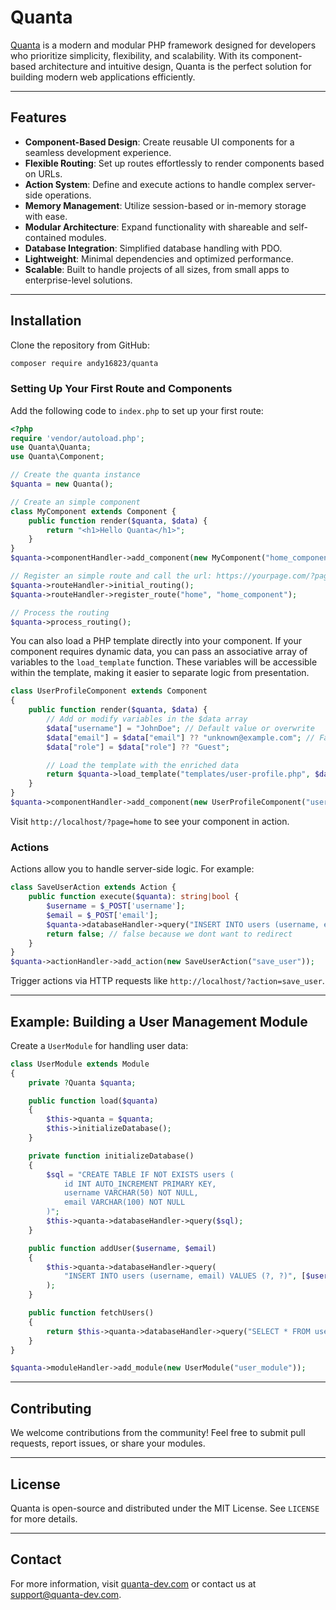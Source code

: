 # Quanta

[Quanta](https://getquanta.dev/) is a modern and modular PHP framework designed for developers who prioritize simplicity, flexibility, and scalability. With its component-based architecture and intuitive design, Quanta is the perfect solution for building modern web applications efficiently.

---

## Features

- **Component-Based Design**: Create reusable UI components for a seamless development experience.
- **Flexible Routing**: Set up routes effortlessly to render components based on URLs.
- **Action System**: Define and execute actions to handle complex server-side operations.
- **Memory Management**: Utilize session-based or in-memory storage with ease.
- **Modular Architecture**: Expand functionality with shareable and self-contained modules.
- **Database Integration**: Simplified database handling with PDO.
- **Lightweight**: Minimal dependencies and optimized performance.
- **Scalable**: Built to handle projects of all sizes, from small apps to enterprise-level solutions.

---

## Installation

Clone the repository from GitHub:

```bash
composer require andy16823/quanta
```

### Setting Up Your First Route and Components

Add the following code to `index.php` to set up your first route:

```php
<?php
require 'vendor/autoload.php'; 
use Quanta\Quanta;
use Quanta\Component;

// Create the quanta instance
$quanta = new Quanta();  

// Create an simple component
class MyComponent extends Component {
    public function render($quanta, $data) {
        return "<h1>Hello Quanta</h1>";
    }
}
$quanta->componentHandler->add_component(new MyComponent("home_component"));

// Register an simple route and call the url: https://yourpage.com/?page=home
$quanta->routeHandler->initial_routing();
$quanta->routeHandler->register_route("home", "home_component");

// Process the routing
$quanta->process_routing();
```

You can also load a PHP template directly into your component. If your component requires 
dynamic data, you can pass an associative array of variables to the `load_template` function. 
These variables will be accessible within the template, making it easier 
to separate logic from presentation.

```php
class UserProfileComponent extends Component
{
    public function render($quanta, $data) {
        // Add or modify variables in the $data array
        $data["username"] = "JohnDoe"; // Default value or overwrite
        $data["email"] = $data["email"] ?? "unknown@example.com"; // Fallback value
        $data["role"] = $data["role"] ?? "Guest";

        // Load the template with the enriched data
        return $quanta->load_template("templates/user-profile.php", $data);
    }
}
$quanta->componentHandler->add_component(new UserProfileComponent("userProfile"));
```

Visit `http://localhost/?page=home` to see your component in action.

### Actions

Actions allow you to handle server-side logic. For example:

```php
class SaveUserAction extends Action {
    public function execute($quanta): string|bool {
        $username = $_POST['username'];
        $email = $_POST['email'];
        $quanta->databaseHandler->query("INSERT INTO users (username, email) VALUES (?, ?)", [$username, $email]);
        return false; // false because we dont want to redirect
    }
}
$quanta->actionHandler->add_action(new SaveUserAction("save_user"));
```

Trigger actions via HTTP requests like `http://localhost/?action=save_user`.

---

## Example: Building a User Management Module

Create a `UserModule` for handling user data:

```php
class UserModule extends Module
{
    private ?Quanta $quanta;

    public function load($quanta)
    {
        $this->quanta = $quanta;
        $this->initializeDatabase();
    }

    private function initializeDatabase()
    {
        $sql = "CREATE TABLE IF NOT EXISTS users (
            id INT AUTO_INCREMENT PRIMARY KEY,
            username VARCHAR(50) NOT NULL,
            email VARCHAR(100) NOT NULL
        )";
        $this->quanta->databaseHandler->query($sql);
    }

    public function addUser($username, $email)
    {
        $this->quanta->databaseHandler->query(
            "INSERT INTO users (username, email) VALUES (?, ?)", [$username, $email]
        );
    }

    public function fetchUsers()
    {
        return $this->quanta->databaseHandler->query("SELECT * FROM users");
    }
}

$quanta->moduleHandler->add_module(new UserModule("user_module"));
```

---

## Contributing

We welcome contributions from the community! Feel free to submit pull requests, report issues, or share your modules.

---

## License

Quanta is open-source and distributed under the MIT License. See `LICENSE` for more details.

---

## Contact

For more information, visit [quanta-dev.com](https://quanta-dev.com) or contact us at [support@quanta-dev.com](mailto:support@quanta-dev.com).

